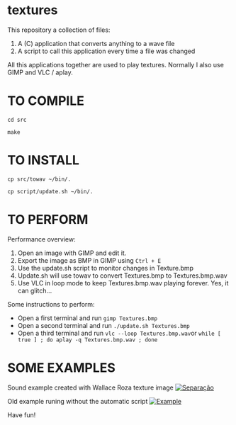 # textures

This repository a collection of files:

1. A (C) application that converts anything to a wave file
2. A script to call this application every time a file was changed

All this applications together are used to play textures. Normally I also use
GIMP and VLC / aplay.

TO COMPILE
==========

`cd src`

`make`


TO INSTALL
==========

`cp src/towav ~/bin/.`

`cp script/update.sh ~/bin/.`

TO PERFORM
==========

Performance overview:

1. Open an image with GIMP and edit it.
2. Export the image as BMP in GIMP using `Ctrl + E`
3. Use the update.sh script to monitor changes in Texture.bmp
4. Update.sh will use towav to convert Textures.bmp to Textures.bmp.wav
5. Use VLC in loop mode to keep Textures.bmp.wav playing forever. Yes, it can glitch...

Some instructions to perform:
* Open a first terminal and run `gimp Textures.bmp`
* Open a second terminal and run `./update.sh Textures.bmp`
* Open a third terminal and run `vlc --loop Textures.bmp.wav`or 
   `while [ true ] ; do aplay -q Textures.bmp.wav ; done`

SOME EXAMPLES
=============

Sound example created with Wallace Roza texture image
[![Separação](https://i.ytimg.com/vi/Dcm2uKFFmV0/mqdefault.jpg)](https://www.youtube.com/watch?v=Dcm2uKFFmV0)

Old example runing without the automatic script
[![Example](https://i.ytimg.com/vi/9gq1gk4jeJM/mqdefault.jpg)](https://www.youtube.com/watch?v=9gq1gk4jeJM)


Have fun!

